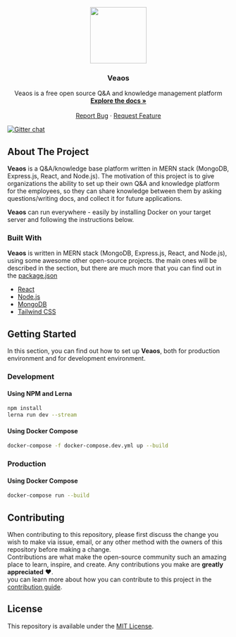 
<p align="center">
  <img width="128" height="128" src="https://i.imgur.com/RWUpyxw.png">
  <h3 align="center">Veaos</h3>
  <p align="center">
	  Veaos is a free open source Q&A and knowledge management platform
    <br />
    <a href="https://veaos.gitbook.io/veaos"><strong>Explore the docs »</strong></a>
    <br />
    <br />
    <a href="https://github.com/veaos/veaos/issues">Report Bug</a>
    ·
    <a href="https://github.com/veaos/veaos/issues">Request Feature</a>
  </p>
</p>
<p align="center">
	
[![Gitter chat](https://badges.gitter.im/gitterHQ/gitter.png)](https://gitter.im/veaos-community/community)

</p>

## About The Project

**Veaos** is a Q&A/knowledge base platform written in MERN stack (MongoDB, Express.js, React, and Node.js). 
The motivation of this project is to give organizations the ability to set up their own Q&A and knowledge platform for the employees, so they can share knowledge between them by asking questions/writing docs, and collect it for future applications.
 
**Veaos** can run everywhere - easily by installing Docker on your target server and following the instructions below.

### Built With

**Veaos** is written in MERN stack (MongoDB, Express.js, React, and Node.js), using some awesome other open-source projects. the main ones will be described in the section, but there are much more that you can find out in the [package.json](https://github.com/veaos/veaos/blob/main/package.json)

* [React](https://reactjs.org)
* [Node.js](https://nodejs.org/en)
* [MongoDB](https://www.mongodb.com)
* [Tailwind CSS](https://tailwindcss.com)


## Getting Started

In this section, you can find out how to set up **Veaos**, both for production environment and for development environment.

### Development

#### Using NPM and Lerna
```bash  
npm install  
lerna run dev --stream  
```

#### Using Docker Compose
```bash  
docker-compose -f docker-compose.dev.yml up --build  
```

### Production

#### Using Docker Compose

```bash  
docker-compose run --build  
```

## Contributing

When contributing to this repository, please first discuss the change you wish to make via issue, email, or any other method with the owners of this repository before making a change.  
Contributions are what make the open-source community such an amazing place to learn, inspire, and create. Any contributions you make are **greatly appreciated** ❤️.  
you can learn more about how you can contribute to this project in the [contribution guide](https://github.com/veaos/veaos/blob/main/CONTRIBUTING.md).

## License
This repository is available under the  [MIT License](https://github.com/veaos/veaos/blob/main/LICENSE).
